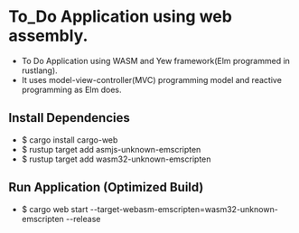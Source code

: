 # To_Do Application using web assembly.
- To Do Application using WASM and Yew framework(Elm programmed in rustlang).
- It uses model-view-controller(MVC) programming model and reactive programming as Elm does.

## Install Dependencies
- $ cargo install cargo-web
- $ rustup target add asmjs-unknown-emscripten
- $ rustup target add wasm32-unknown-emscripten

## Run Application (Optimized Build)
- $ cargo web start --target-webasm-emscripten=wasm32-unknown-emscripten --release